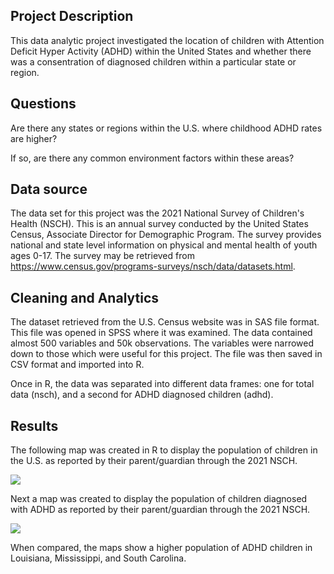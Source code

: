 ## Project Description

This data analytic project investigated the location of children with Attention Deficit Hyper Activity (ADHD) within the United States and whether there was a consentration of diagnosed children within a particular state or region.

## Questions

Are there any states or regions within the U.S. where childhood ADHD rates are higher?

If so, are there any common environment factors within these areas?

## Data source

The data set for this project was the 2021 National Survey of Children's Health (NSCH). This is an annual survey conducted by the United States Census, Associate Director for Demographic Program. The survey provides national and state level information on physical and mental health of youth ages 0-17. The survey may be retrieved from <https://www.census.gov/programs-surveys/nsch/data/datasets.html>.

## Cleaning and Analytics

The dataset retrieved from the U.S. Census website was in SAS file format. This file was opened in SPSS where it was examined. The data contained almost 500 variables and 50k observations. The variables were narrowed down to those which were useful for this project. The file was then saved in CSV format and imported into R.

Once in R, the data was separated into different data frames: one for total data (nsch), and a second for ADHD diagnosed children (adhd).

## Results

The following map was created in R to display the population of children in the U.S. as reported by their parent/guardian through the 2021 NSCH.

![](assets/uschildren.jpg)

Next a map was created to display the population of children diagnosed with ADHD as reported by their parent/guardian through the 2021 NSCH.

![](assets/usadhdchildren.jpg)

When compared, the maps show a higher population of ADHD children in Louisiana, Mississippi, and South Carolina.
